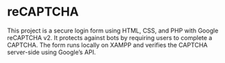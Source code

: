 # reCAPTCHA
This project is a secure login form using HTML, CSS, and PHP with Google reCAPTCHA v2. It protects against bots by requiring users to complete a CAPTCHA. The form runs locally on XAMPP and verifies the CAPTCHA server-side using Google’s API.
